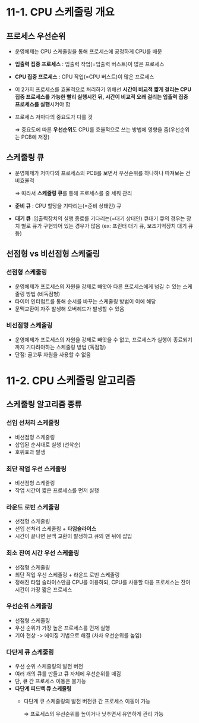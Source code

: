 # 11-1. CPU 스케줄링 개요

## 프로세스 우선순위

- 운영체제는 CPU 스케줄링을 통해 프로세스에 공정하게 CPU를 배분
- **입출력 집중 프로세스** : 입출력 작업(=입출력 버스트)이 많은 프로세스
- **CPU 집중 프로세스** : CPU 작업(=CPU 버스트)이 많은 프로세스
- 이 2가지 프로세스를 효율적으로 처리하기 위해선 **시간이 비교적 짧게 걸리는 CPU 집중 프로세스를 가능한 빨리 실행시킨 뒤, 시간이 비교적 오래 걸리는 입출력 집중 프로세스를 실행**시켜야 함
- 프로세스 저마다의 중요도가 다를 것

  ⇒ 중요도에 따른 **우선순위**도 CPU를 효율적으로 쓰는 방법에 영향을 줌(우선순위는 PCB에 저장)

## 스케줄링 큐

- 운영체제가 저마다의 프로세스의 PCB를 보면서 우선순위를 하나하나 따져보는 건 비효율적

  ⇒ 따라서 **스케줄링 큐**를 통해 프로세스를 줄 세워 관리

- **준비 큐** : CPU 할당을 기다리는(=준비 상태인) 큐
- **대기 큐** :입출력장치의 실행 종료를 기다리는(=대기 상태인) 큐대기 큐의 경우는 장치 별로 큐가 구현되어 있는 경우가 많음 (ex: 프린터 대기 큐, 보조기억장치 대기 큐 등)

## 선점형 vs 비선점형 스케줄링

### **선점형 스케줄링**

- 운영체제가 프로세스의 자원을 강제로 빼앗아 다른 프로세스에게 넘길 수 있는 스케줄링 방법 (비독점형)
- 타이머 인터럽트를 통해 순서를 바꾸는 스케줄링 방법이 이에 해당
- 문맥교환이 자주 발생해 오버헤드가 발생할 수 있음

### **비선점형 스케줄링**

- 운영체제가 프로세스의 자원을 강제로 빼앗을 수 없고, 프로세스가 실행이 종료되기까지 기다려야하는 스케줄링 방법 (독점형)
- 단점: 골고루 자원을 사용할 수 없음

# 11-2. CPU 스케줄링 알고리즘

## 스케줄링 알고리즘 종류

### **선입 선처리 스케줄링**

- 비선점형 스케줄링
- 삽입된 순서대로 실행 (선착순)
- 호위효과 발생

### **최단 작업 우선 스케줄링**

- 비선점형 스케줄링
- 작업 시간이 짧은 프로세스를 먼저 실행

### **라운드 로빈 스케줄링**

- 선점형 스케줄링
- 선입 선처리 스케줄링 + **타임슬라이스**
- 시간이 끝나면 문맥 교환이 발생하고 큐의 맨 뒤에 삽입

### **최소 잔여 시간 우선 스케줄링**

- 선점형 스케줄링
- 최단 작업 우선 스케줄링 + 라운드 로빈 스케줄링
- 정해진 타임 슬라이스만큼 CPU를 이용하되, CPU를 사용할 다음 프로세스는 잔여 시간이 가장 짧은 프로세스

### **우선순위 스케줄링**

- 선점형 스케줄링
- 우선 순위가 가장 높은 프로세스를 먼저 실행
- 기아 현상 -> 에이징 기법으로 해결 (차차 우선순위를 높임)

### **다단계 큐 스케줄링**

- 우선 순위 스케줄링의 발전 버전
- 여러 개의 큐를 만들고 큐 자체에 우선순위를 매김
- 단, 큐 간 프로세스 이동은 불가능
- **다단계 피드백 큐 스케줄링**
  - 다단계 큐 스케줄링의 발전 버전큐 간 프로세스 이동이 가능

    ⇒ 프로세스의 우선순위를 높이거나 낮추면서 유연하게 관리 가능
